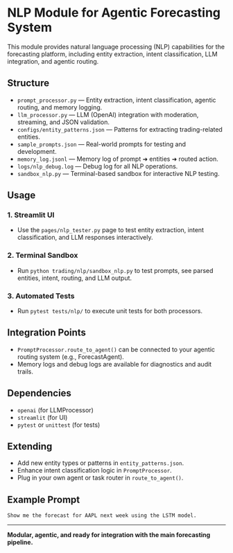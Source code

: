 # NLP Module for Agentic Forecasting System

This module provides natural language processing (NLP) capabilities for the forecasting platform, including entity extraction, intent classification, LLM integration, and agentic routing.

## Structure

- `prompt_processor.py` — Entity extraction, intent classification, agentic routing, and memory logging.
- `llm_processor.py` — LLM (OpenAI) integration with moderation, streaming, and JSON validation.
- `configs/entity_patterns.json` — Patterns for extracting trading-related entities.
- `sample_prompts.json` — Real-world prompts for testing and development.
- `memory_log.jsonl` — Memory log of prompt ➜ entities ➜ routed action.
- `logs/nlp_debug.log` — Debug log for all NLP operations.
- `sandbox_nlp.py` — Terminal-based sandbox for interactive NLP testing.

## Usage

### 1. Streamlit UI
- Use the `pages/nlp_tester.py` page to test entity extraction, intent classification, and LLM responses interactively.

### 2. Terminal Sandbox
- Run `python trading/nlp/sandbox_nlp.py` to test prompts, see parsed entities, intent, routing, and LLM output.

### 3. Automated Tests
- Run `pytest tests/nlp/` to execute unit tests for both processors.

## Integration Points
- `PromptProcessor.route_to_agent()` can be connected to your agentic routing system (e.g., ForecastAgent).
- Memory logs and debug logs are available for diagnostics and audit trails.

## Dependencies
- `openai` (for LLMProcessor)
- `streamlit` (for UI)
- `pytest` or `unittest` (for tests)

## Extending
- Add new entity types or patterns in `entity_patterns.json`.
- Enhance intent classification logic in `PromptProcessor`.
- Plug in your own agent or task router in `route_to_agent()`.

## Example Prompt
```
Show me the forecast for AAPL next week using the LSTM model.
```

---

**Modular, agentic, and ready for integration with the main forecasting pipeline.** 
